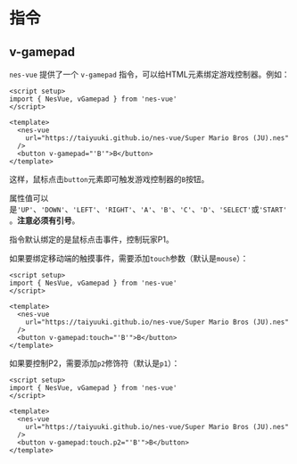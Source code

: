 # 指令

## v-gamepad

`nes-vue` 提供了一个 `v-gamepad` 指令，可以给HTML元素绑定游戏控制器。例如：

```vue
<script setup>
import { NesVue, vGamepad } from 'nes-vue'
</script>

<template>
  <nes-vue
    url="https://taiyuuki.github.io/nes-vue/Super Mario Bros (JU).nes"
  />
  <button v-gamepad="'B'">B</button>
</template>
```

这样，鼠标点击`button`元素即可触发游戏控制器的`B`按钮。

属性值可以是`'UP'`、`'DOWN'`、`'LEFT'`、`'RIGHT'`、`'A'`、`'B'`、`'C'`、`'D'`、`'SELECT'`或`'START'`。**注意必须有引号**。

指令默认绑定的是鼠标点击事件，控制玩家P1。

如果要绑定移动端的触摸事件，需要添加`touch`参数（默认是`mouse`）：

```vue
<script setup>
import { NesVue, vGamepad } from 'nes-vue'
</script>

<template>
  <nes-vue
    url="https://taiyuuki.github.io/nes-vue/Super Mario Bros (JU).nes"
  />
  <button v-gamepad:touch="'B'">B</button>
</template>
```


如果要控制P2，需要添加`p2`修饰符（默认是`p1`）：

```vue
<script setup>
import { NesVue, vGamepad } from 'nes-vue'
</script>

<template>
  <nes-vue
    url="https://taiyuuki.github.io/nes-vue/Super Mario Bros (JU).nes"
  />
  <button v-gamepad:touch.p2="'B'">B</button>
</template>
```